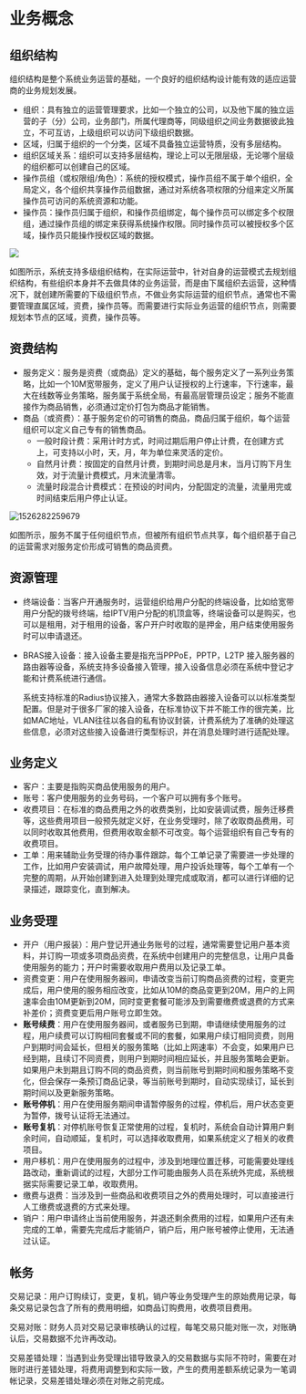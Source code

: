 # 业务概念

## 组织结构

组织结构是整个系统业务运营的基础，一个良好的组织结构设计能有效的适应运营商的业务规划发展。

- 组织：具有独立的运营管理要求，比如一个独立的公司，以及他下属的独立运营的子（分）公司，业务部门，所属代理商等，同级组织之间业务数据彼此独立，不可互访，上级组织可以访问下级组织数据。
- 区域，归属于组织的一个分类，区域不具备独立运营特质，没有多层结构。
- 组织区域关系：组织可以支持多层结构，理论上可以无限层级，无论哪个层级的组织都可以创建自己的区域。
- 操作员组（或权限组/角色）：系统的授权模式，操作员组不属于单个组织，全局定义，各个组织共享操作员组数据，通过对系统各项权限的分组来定义所属操作员可访问的系统资源和功能。
- 操作员：操作员归属于组织，和操作员组绑定，每个操作员可以绑定多个权限组，通过操作员组的绑定来获得系统操作权限。同时操作员可以被授权多个区域，操作员只能操作授权区域的数据。

![](http://static.toughstruct.net/toughsms/tc_20180524165643_9.png)

如图所示，系统支持多级组织结构，在实际运营中，针对自身的运营模式去规划组织结构，有些组织本身并不去做具体的业务运营，而是由下属组织去运营，这种情况下，就创建所需要的下级组织节点，不做业务实际运营的组织节点，通常也不需要管理直属区域，资费，操作员等。而需要进行实际业务运营的组织节点，则需要规划本节点的区域，资费，操作员等。

## 资费结构

- 服务定义：服务是资费（或商品）定义的基础，每个服务定义了一系列业务策略，比如一个10M宽带服务，定义了用户认证授权的上行速率，下行速率，最大在线数等业务策略，服务属于系统全局，有最高层管理员设定；服务不能直接作为商品销售，必须通过定价打包为商品才能销售。
- 商品（或资费）：基于服务定价的可销售的商品，商品归属于组织，每个运营组织可以定义自己专有的销售商品。
    - 一般时段计费：采用计时方式，时间过期后用户停止计费，在创建方式上，可支持以小时，天，月，年为单位来灵活的定价。
    - 自然月计费：按固定的自然月计费，到期时间总是月末，当月订购下月生效，对于流量计费模式，月末流量清零。
    - 流量时段混合计费模式：在预设的时间内，分配固定的流量，流量用完或时间结束后用户停止认证。


![1526282259679](http://static.toughstruct.net/toughsms/tc_20180517161152_6.png)

如图所示，服务不属于任何组织节点，但被所有组织节点共享，每个组织基于自己的运营需求对服务定价形成可销售的商品资费。

## 资源管理

- 终端设备：当客户开通服务时，运营组织给用户分配的终端设备，比如给宽带用户分配的拨号终端，给IPTV用户分配的机顶盒等，终端设备可以是购买，也可以是租用，对于租用的设备，客户开户时收取的是押金，用户结束使用服务时可以申请退还。

- BRAS接入设备：接入设备主要是指充当PPPoE，PPTP，L2TP 接入服务器的路由器等设备，系统支持多设备接入管理，接入设备信息必须在系统中登记才能和计费系统进行通信。

  系统支持标准的Radius协议接入，通常大多数路由器接入设备可以以标准类型配置。但是对于很多厂家的接入设备，在标准协议下并不能工作的很完美，比如MAC地址，VLAN往往以各自的私有协议封装，计费系统为了准确的处理这些信息，必须对这些接入设备进行类型标识，并在消息处理时进行适配处理。


## 业务定义

- 客户：主要是指购买商品使用服务的用户。
- 账号：客户使用服务的业务号码，一个客户可以拥有多个账号。
- 收费项目：在标准的商品费用之外的收费类别，比如安装调试费，服务迁移费等，这些费用项目一般预先就定义好，在业务受理时，除了收取商品费用，可以同时收取其他费用，但费用收取金额不可改变。每个运营组织有自己专有的收费项目。
- 工单：用来辅助业务受理的待办事件跟踪，每个工单记录了需要进一步处理的工作，比如用户安装调试，用户故障处理，用户投诉处理等，每个工单有一个完整的周期，从开始创建到进入处理到处理完成或取消，都可以进行详细的记录描述，跟踪变化，直到解决。

## 业务受理

- 开户（用户报装）：用户登记开通业务账号的过程，通常需要登记用户基本资料，并订购一项或多项商品资费，在系统中创建用户的完整信息，让用户具备使用服务的能力；开户时需要收取用户费用以及记录工单。
- 资费变更：用户在使用服务器间，申请改变当前订购商品资费的过程，变更完成后，用户使用的服务相应改变，比如从10M的商品变更到20M，用户的上网速率会由10M更新到20M，同时变更套餐可能涉及到需要缴费或退费的方式来补差价；资费变更后用户账号立即生效。
- **账号续费**：用户在使用服务器间，或者服务已到期，申请继续使用服务的过程，用户续费可以订购相同套餐或不同的套餐，如果用户续订相同资费，则用户到期时间会延长，但相关的服务策略（比如上网速率）不会变，如果用户已经到期，且续订不同资费，则用户到期时间相应延长，并且服务策略会更新。如果用户未到期且订购不同的商品资费，则当前账号到期时间和服务策略不变化，但会保存一条预订商品记录，等当前账号到期时，自动实现续订，延长到期时间以及更新服务策略。
- **账号停机**：用户在使用服务期间申请暂停服务的过程，停机后，用户状态变更为暂停，拨号认证将无法通过。
- **账号复机**：对停机账号恢复正常使用的过程，复机时，系统会自动计算用户剩余时间，自动顺延，复机时，可以选择收取费用，如果系统定义了相关的收费项目。
- 用户移机：用户在使用服务的过程中，涉及到地理位置迁移，可能需要处理线路改动，重新调试的过程，大部分工作可能由服务人员在系统外完成，系统根据实际需要记录工单，收取费用。
- 缴费与退费：当涉及到一些商品和收费项目之外的费用处理时，可以直接进行人工缴费或退费的方式来处理。
- 销户：用户申请终止当前使用服务，并退还剩余费用的过程，如果用户还有未完成的工单，需要先完成后才能销户，销户后，用户账号被停止使用，无法通过认证。

## 帐务

交易记录：用户订购续订，变更，复机，销户等业务受理产生的原始费用记录，每条交易记录包含了所有的费用明细，如商品订购费用，收费项目费用。

交易对账：财务人员对交易记录审核确认的过程，每笔交易只能对账一次，对账确认后，交易数据不允许再改动。

交易差错处理：当遇到业务受理出错导致录入的交易数据与实际不符时，需要在对账时进行差错处理，将费用调整到和实际一致，产生的费用差额系统记录为一笔调帐记录，交易差错处理必须在对账之前完成。
